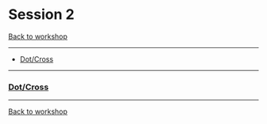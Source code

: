 # Session 2
[Back to workshop](https://github.com/Bleeck/UE_Workshop)

---
* [Dot/Cross](https://github.com/Bleeck/UE_Workshop/blob/master/Session_2.md#dot/cross)
---
### [Dot/Cross](https://github.com/Bleeck/UE_Workshop/blob/main/Session_2.md)
---
[Back to workshop](https://github.com/Bleeck/UE_Workshop)
